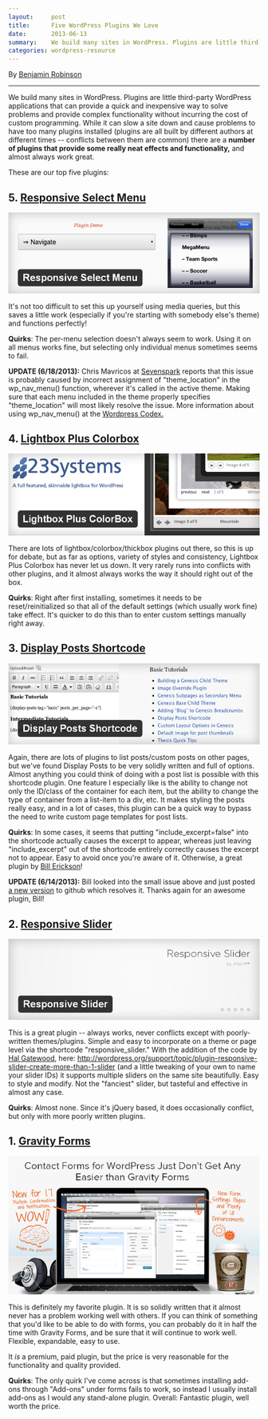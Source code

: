 ```yaml
---
layout:     post
title:      Five WordPress Plugins We Love
date:       2013-06-13
summary:    We build many sites in WordPress. Plugins are little third-party WordPress applications that can provide a quick and inexpensive way to solve problems and provide complex functionality without incurring the cost of custom programming. While it can slow a site down and cause problems to have too many plugins installed there are a number of plugins that provide some really neat effects and functionality, and almost always work great.
categories: wordpress-resource
---
```


By <a href="https://plus.google.com/u/1/105617426521194863864?rel=author">Benjamin Robinson</a>

***

We build many sites in WordPress. Plugins are little third-party WordPress applications that can provide a quick and inexpensive way to solve problems and provide complex functionality without incurring the cost of custom programming. While it can slow a site down and cause problems to have too many plugins installed (plugins are all built by different authors at different times -- conflicts between them are common) there are a **number of plugins that provide some really neat effects and functionality,** and almost always work great.

These are our top five plugins:
## 5. <a title="Responsive Select Menu" href="http://wordpress.org/plugins/responsive-select-menu/" target="\_blank">Responsive Select Menu</a>

<a href="http://wordpress.org/plugins/responsive-select-menu/" target="_blank"><img class="aligncenter" alt="ResponsiveSelectMenu" src="/images/ResponsiveSelectMenu.png" /></a>

It's not too difficult to set this up yourself using media queries, but this saves a little work (especially if you're starting with somebody else's theme) and functions perfectly!

**Quirks**: The per-menu selection doesn't always seem to work. Using it on all menus works fine, but selecting only individual menus sometimes seems to fail.

**UPDATE (6/18/2013):** Chris Mavricos at <a title="Sevenspark" href="http://sevenspark.com" target="_blank">Sevenspark</a> reports that this issue is probably caused by incorrect assignment of "theme_location" in the wp_nav_menu() function, wherever it's called in the active theme. Making sure that each menu included in the theme properly specifies "theme_location" will most likely resolve the issue. More information about using wp_nav_menu() at the <a title="wp_nav_menu() Reference" href="http://codex.wordpress.org/Function_Reference/wp_nav_menu" target="_blank">Wordpress Codex.</a>

## 4. <a title="Lightbox Plus Colorbox" href="http://wordpress.org/plugins/lightbox-plus/" target="\_blank">Lightbox Plus Colorbox</a>

<a href="http://wordpress.org/plugins/lightbox-plus/" target="_blank"><img class="aligncenter" alt="LightboxPlusColorbox" src="/images/LightboxPlusColorbox.png" /></a>

There are lots of lightbox/colorbox/thickbox plugins out there, so this is up for debate, but as far as options, variety of styles and consistency, Lightbox Plus Colorbox has never let us down. It very rarely runs into conflicts with other plugins, and it almost always works the way it should right out of the box.

**Quirks**: Right after first installing, sometimes it needs to be reset/reinitialized so that all of the default settings (which usually work fine) take effect. It's quicker to do this than to enter custom settings manually right away.

## 3. <a title="Display Posts Shortcode" href="http://wordpress.org/plugins/display-posts-shortcode/" target="\_blank">Display Posts Shortcode</a>

<a href="http://wordpress.org/plugins/display-posts-shortcode/" target="_blank"><img class="aligncenter" alt="DisplayPostShortcode" src="/images/DisplayPostShortcode.png" /></a>

Again, there are lots of plugins to list posts/custom posts on other pages, but we've found Display Posts to be very solidly written and full of options. Almost anything you could think of doing with a post list is possible with this shortcode plugin. One feature I especially like is the ability to change not only the ID/class of the container for each item, but the ability to change the type of container from a list-item to a div, etc. It makes styling the posts really easy, and in a lot of cases, this plugin can be a quick way to bypass the need to write custom page templates for post lists.

**Quirks**: In some cases, it seems that putting "include_excerpt=false" into the shortcode actually causes the excerpt to appear, whereas just leaving "include_excerpt" out of the shortcode entirely correctly causes the excerpt not to appear. Easy to avoid once you're aware of it. Otherwise, a great plugin by <a title="Bill Erickson" href="http://www.billerickson.net/" target="_blank">Bill Erickson</a>!

**UPDATE (6/14/2013):** Bill looked into the small issue above and just posted <a title="Display Posts Shortcode Update" href="https://github.com/billerickson/Display-Posts-Shortcode" target="_blank">a new version</a> to github which resolves it. Thanks again for an awesome plugin, Bill!

## 2. <a title="Responsive Slider" href="http://wordpress.org/plugins/responsive-slider/" target="\_blank">Responsive Slider</a></h2>

<a href="http://wordpress.org/plugins/responsive-slider/" target="_blank"><img class="aligncenter" alt="ResponsiveSlider" src="/images/ResponsiveSlider.png" /></a>

This is a great plugin -- always works, never conflicts except with poorly-written themes/plugins. Simple and easy to incorporate on a theme or page level via the shortcode "responsive_slider." With the addition of the code by <a title="Hal Gatewood" href="http://halgatewood.com/" target="_blank">Hal Gatewood</a>, here: <a title="Responsive Slider -- Multiple Sliders" href="http://wordpress.org/support/topic/plugin-responsive-slider-create-more-than-1-slider" target="_blank">http://wordpress.org/support/topic/plugin-responsive-slider-create-more-than-1-slider</a> (and a little tweaking of your own to name your slider IDs) it supports multiple sliders on the same site beautifully. Easy to style and modify. Not the "fanciest" slider, but tasteful and effective in almost any case.

**Quirks**: Almost none. Since it's jQuery based, it does occasionally conflict, but only with more poorly written plugins.

## 1. <a href="http://www.gravityforms.com/" target="\_blank">Gravity Forms</a>

<a href="http://www.gravityforms.com/" target="_blank"><img class="aligncenter" alt="GravityForms" src="/images/GravityForms.png" /></a>

This is definitely my favorite plugin. It is so solidly written that it almost never has a problem working well with others. If you can think of something that you'd like to be able to do with forms, you can probably do it in half the time with Gravity Forms, and be sure that it will continue to work well. Flexible, expandable, easy to use.

It *is* a premium, paid plugin, but the price is very reasonable for the functionality and quality provided.

**Quirks**: The only quirk I've come across is that sometimes installing add-ons through "Add-ons" under forms fails to work, so instead I usually install add-ons as I would any stand-alone plugin. Overall: Fantastic plugin, well worth the price.